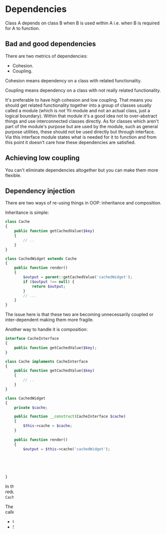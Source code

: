 Dependencies
============

Class A depends on class B when B is used within A i.e. when B is required for A to function.

## Bad and good dependencies

There are two metrics of dependencies:

- Cohesion.
- Coupling.

Cohesion means dependency on a class with related functionality.

Coupling means dependency on a class with not really related functionality.

It's preferable to have high cohesion and low coupling. That means you should get related functionality together into
a group of classes usually called a module (which is *not* Yii module and not an actual class, just a logical boundary).
Within that module it's a good idea not to over-abstract things and use interconnected classes directly. As for classes
which aren't part of the module's purpose but are used by the module, such as general purpose utilities, these should not
be used directly but through interface. Via this interface module states what is needed for it to function and from this point
it doesn't care how these dependencies are satisfied.

## Achieving low coupling

You can't eliminate dependencies altogether but you can make them more flexible.

## Dependency injection

There are two ways of re-using things in OOP: inheritance and composition.

Inheritance is simple:

```php
class Cache
{
    public function getCachedValue($key)
    {
        // ..
    }
}

class CachedWidget extends Cache
{
    public function render()
    {
        $output = parent::getCachedValue('cachedWidget');
        if ($output !== null) {
            return $output;
        }
        // ...        
    }
}
```

The issue here is that these two are becoming unnecessarily coupled or inter-dependent making them more fragile.

Another way to handle it is composition:

```php
interface CacheInterface
{
    public function getCachedValue($key);
}

class Cache implements CacheInterface
{
    public function getCachedValue($key)
    {
        // ..
    }
}

class CachedWidget
{
    private $cache;

    public function __construct(CacheInterface $cache)
    {
        $this->cache = $cache;
    }
    
    public function render()
    {
        $output = $this->cache('cachedWidget');
        if ($output !== null) {
            return $output;
        }
        // ...        
    }
}
```

In the above we've avoided unnecessary inheritance and used interface to reduce coupling. You can replace cache implementation without changing `CachedWidget` so it's becoming more stable.

The process of getting an instance of `CacheInterface` into `CachedWidget` is called dependency injection. There are multiple ways to do so:

- Constructor. Preferred for mandatory dependencies.
- Setter. OK for optional dependencies.
- Property. Potentially violates encapsulation.

## Dependency container

Injecting basic dependencies is simple and easy. You're choosing a place where you don't care about dependencies, which is usually controller which you aren't going to unit-test ever, create instances of dependencies needed and pass these to dependent classes.

It works well when there aren't many dependencies overall and when there are no nested dependencies. When there are many and each dependency has dependencies itself, instantiating the whole hierarchy becomes tedious process which requires lots of code and may lead
to hard to debug mistakes.

Additionally, lots of dependencies, such as certain third party API wrapper, are the same for any class using it. So it makes sense to:

- Define how to instantiate such API wrapper once.
- Instantiate it when required and only once per request.

That's what dependency containers are for.

See [official guide](http://www.yiiframework.com/doc-2.0/guide-concept-di-container.html) for more information about Yii's dependency container.

## Inversion of control
